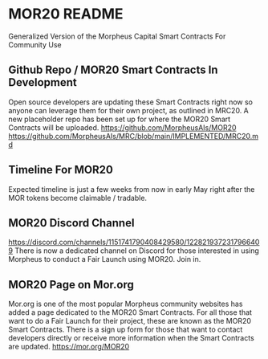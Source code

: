 # MOR20 README
Generalized Version of the Morpheus Capital Smart Contracts For Community Use

## Github Repo / MOR20 Smart Contracts In Development
Open source developers are updating these Smart Contracts right now so anyone can leverage them for their own project, as outlined in MRC20.  A new placeholder repo has been set up for where the MOR20 Smart Contracts will be uploaded.
https://github.com/MorpheusAIs/MOR20
https://github.com/MorpheusAIs/MRC/blob/main/IMPLEMENTED/MRC20.md

## Timeline For MOR20
Expected timeline is just a few weeks from now in early May right after the MOR tokens become claimable / tradable. 

## MOR20 Discord Channel
https://discord.com/channels/1151741790408429580/1228219372317966409
There is now a dedicated channel on Discord for those interested in using Morpheus to conduct a Fair Launch using MOR20. Join in.

## MOR20 Page on Mor.org 
Mor.org is one of the most popular Morpheus community websites has added a page dedicated to the MOR20 Smart Contracts.
For all those that want to do a Fair Launch for their project, these are known as the MOR20 Smart Contracts.
There is a sign up form for those that want to contact developers directly or receive more information when the Smart Contracts are updated.
https://mor.org/MOR20

